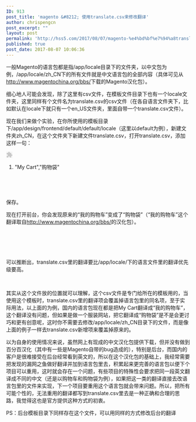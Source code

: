 ```yaml
---
ID: 913
post_title: 'magento &#8212; 使用translate.csv来修改翻译'
author: chrispengcn
post_excerpt: ""
layout: post
permalink: 'http://hss5.com/2017/08/07/magento-%e4%bd%bf%e7%94%a8translate-csv%e6%9d%a5%e4%bf%ae%e6%94%b9%e7%bf%bb%e8%af%91/'
published: true
post_date: 2017-08-07 10:06:36
---
```

一般Magento的语言包都是指/app/locale目录下的文件夹，以中文包为例，/app/locale/zh_CN下的所有文件就是中文语言包的全部内容（具体可见从<a href="http://www.magentochina.org/bbs/" target="_blank" rel="noopener noreferrer">http://www.magentochina.org/bbs/</a>下载的Magento汉化包）。

细心地人可能会发现，除了这里有csv文件，在模板文件目录下也有一个locale文件夹，这里同样有个文件名为translate.csv的csv文件（在各自语言文件夹下，比如默认在locale下就只有一个en_US文件夹，里面自带一个translate.csv文件）。

现在我们来做个实验，在你所使用的模板目录下/app/design/frontend/default/default/locale（这里以default为例），新建文件夹zh_CN，在这个文件夹下新建文件translate.csv，打开translate.csv，添加这样一句：
<div class="dp-highlighter bg_c-sharp">
<div class="bar">
<div class="tools">
<div><embed id="ZeroClipboardMovie_1" src="http://static.blog.csdn.net/scripts/ZeroClipboard/ZeroClipboard.swf" type="application/x-shockwave-flash" width="18" height="18" align="middle" name="ZeroClipboardMovie_1" data-mce-fragment="1"></embed></div>
</div>
</div>
<ol class="dp-c" start="1">
 	<li class="alt"><span class="string">"My Cart"</span>,<span class="string">"购物袋"</span></li>
</ol>
</div>
&nbsp;

&nbsp;

保存。

现在打开前台，你会发现原来的“我的购物车”变成了“购物袋”（“我的购物车”这个翻译取自<a href="http://www.magentochina.org/bbs/" target="_blank" rel="noopener noreferrer">http://www.magentochina.org/bbs/</a>的汉化包）。

&nbsp;

<img src="http://hi.csdn.net/attachment/201010/9/0_1286634296H52M.gif" alt="" />

&nbsp;

可以推断出，translate.csv里的翻译要比/app/locale/下的语言文件里的翻译优先级要高。

&nbsp;

其实从这个文件放的位置就可以理解，这个csv文件是专门给所在的模板用的，当使用这个模板时，translate.csv里的翻译项会覆盖掉语言包里的同名项，至于实际用法，以上面的为例，国内的语言包现在都是把My Cart翻译成“我的购物车”，这个翻译没有问题，但如果是做一个服装网站，把它翻译成“购物袋”是不是会更讨巧和更有创意呢，这时你不需要去修改/app/locale/zh_CN目录下的文件，而是像上面的例子一样去translate.csv新增项来覆盖掉原来的。

以为自身的使用情况来说，虽然网上有现成的中文汉化包提供下载，但并没有做到百分百汉化（其中有一些是Magento自带的bug造成的），特别是后台，而国内的客户是很难接受在后台经常看到英文的，所以在这个汉化包的基础上，我经常需要把发现的漏网之鱼做好翻译并加到语言包里去，积累起来更完善的语言包以便下个项目可以重用，这时就会存在一个问题，有些项目的特殊性会要求把同一段英文翻译成不同的中文（还是以购物车和购物袋为例），如果把这一类的翻译直接去改语言包里的文件来实现，下一个项目要重用这个语言包就会带来问题。所以，把所有可能个性的，无法重用的翻译都写到translate.csv里去是一种正确和合理的思路，我觉得这也是官方提供这种方式的初衷。

PS：后台模板目录下同样存在这个文件，可以用同样的方式修改后台的翻译